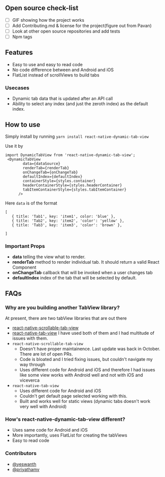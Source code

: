 ## Open source check-list 
- [ ] GIF showing how the project works 
- [ ] Add Contributing.md & license for the project(figure out from Pavan) 
- [ ] Look at other open source repositories and add tests 
- [ ] Npm tags 

## Features 
- Easy to use and easy to read code
- No code difference between and Android and iOS 
- FlatList instead of scrollViews to build tabs 

### Usecases 
- Dynamic tab data that is updated after an API call 
- Ability to select any index (and just the zeroth index) as the default index. 

## How to use
Simply install by running `yarn install react-native-dynamic-tab-view`

Use it by 

```
import DynamicTabView from 'react-native-dynamic-tab-view';
 <DynamicTabView
        data={dataSource}
        renderTab={renderTab}
        onChangeTab={onChangeTab}
        defaultIndex={defaultIndex}
        containerStyle={styles.container}
        headerContainerStyle={styles.headerContainer}
        tabItemContainerStyle={styles.tabItemContainer}
      />
```

Here `data` is of the format

```
[
   { title: 'Tab1', key: 'item1', color: 'blue' },
   { title: 'Tab2', key: 'item2', 'color': 'yellow' },
   { title: 'Tab3', key: 'item3', 'color': 'brown' },

]
```

### Important Props 
* **data** telling the view what to render.
* **renderTab** method to render individual tab. It should return a valid React Component 
* **onChangeTab** callback that will be invoked when a user changes tab 
* **defaultIndex** index of the tab that will be selected by default. 
     

## FAQs

### Why are you building another TabView library? 
At present, there are two tabView libraries that are out there 
* [react-native-scrollable-tab-view](https://www.google.com/search?q=react-native-scrollable-tab-view)
* [react-native-tab-view](https://github.com/react-native-community/react-native-tab-view)
I have used both of them and I had multitude of issues with them. 
* `react-native-scrollable-tab-view` 
  - Doesn't have proper maintainence. Last update was back in October. There are lot of open PRs. 
  - Code is bloated and I tried fixing issues, but couldn't navigate my way through 
  - Uses different code for Android and iOS and therefore I had issues like some view works with Android well and not with iOS and viceverca 
* `react-native-tab-view`
  - Uses different code for Android and iOS
  - Couldn't get default page selected working with this. 
  - Built and works well for static views (dynamic tabs doesn't work very well with Android)
  
  
### How's react-native-dynamic-tab-view different?
- Uses same code for Android and iOS 
- More importantly, uses FlatList for creating the tabViews 
- Easy to read code 

### Contributors 
* [@yeswanth](https://github.com/yeswanth)
* [@priyathamv](https://github.com/priyathamv)

